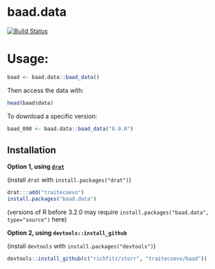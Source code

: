 # baad.data

[![Build Status](https://travis-ci.org/traitecoevo/baad.data.png?branch=master)](https://travis-ci.org/traitecoevo/baad.data)

# Usage:


```r
baad <- baad.data::baad_data()
```

Then access the data with:

```r
head(baad$data)
```

To download a specific version:

```r
baad_090 <- baad.data::baad_data("0.9.0")
```

## Installation

**Option 1, using [`drat`](https://github.com/eddelbuettel/drat)**

(install `drat` with `install.packages("drat")`)

```r
drat:::add("traitecoevo")
install.packages("baad.data")
```

(versions of R before 3.2.0 may require `install.packages("baad.data", type="source")` here)

**Option 2, using `devtools::install_github`**

(install `devtools` with `install.packages("devtools")`)

```r
devtools::install_github(c("richfitz/storr", "traitecoevo/baad"))
```
